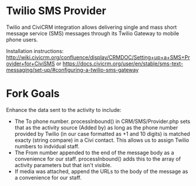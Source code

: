 Twilio SMS Provider
======================

Twilio and CiviCRM integration allows delivering single and mass short message service (SMS) messages through its Twilio Gateway to mobile phone users.

Installation instructions: http://wiki.civicrm.org/confluence/display/CRMDOC/Setting+up+a+SMS+Provider+for+CiviSMS or https://docs.civicrm.org/user/en/stable/sms-text-messaging/set-up/#configuring-a-twilio-sms-gateway

Fork Goals
======================
Enhance the data sent to the activity to include:
- The To phone number. processInbound() in CRM/SMS/Provider.php sets that as the activity source (Added by) as long as the phone number provided by Twilio (in our case formatted as +1 and 10 digits) is matched exacty (string compare) in a Civi contact. This allows us to assign Twilio numbers to indvidual staff.
- The From number appended to the end of the message body as a convenience for our staff. processInbound() adds this to the array of activity parameters but that isn't visible.
- If media was attached, append the URLs to the body of the message as a convenience for our staff.
